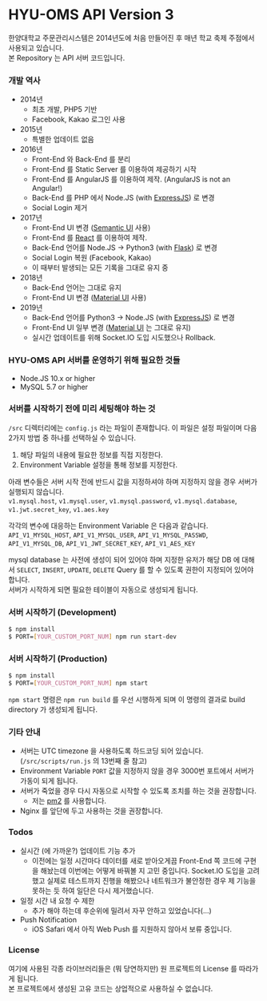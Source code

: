# HYU-OMS API Version 3

한양대학교 주문관리시스템은 2014년도에 처음 만들어진 후 매년 학교 축제 주점에서 사용되고 있습니다.  
본 Repository 는 API 서버 코드입니다.

### 개발 역사
  - 2014년
    - 최초 개발, PHP5 기반
    - Facebook, Kakao 로그인 사용
  - 2015년
    - 특별한 업데이트 없음
  - 2016년
    - Front-End 와 Back-End 를 분리
    - Front-End 를 Static Server 를 이용하여 제공하기 시작
    - Front-End 를 AngularJS 를 이용하여 제작. (AngularJS is not an Angular!)
    - Back-End 를 PHP 에서 Node.JS (with [ExpressJS](https://expressjs.com)) 로 변경
    - Social Login 제거
  - 2017년
    - Front-End UI 변경 ([Semantic UI](https://semantic-ui.com) 사용)
    - Front-End 를 [React](https://reactjs.org/) 를 이용하여 제작.
    - Back-End 언어를 Node.JS -> Python3 (with [Flask](http://flask.pocoo.org)) 로 변경
    - Social Login 복원 (Facebook, Kakao)
    - 이 때부터 발생되는 모든 기록을 그대로 유지 중
  - 2018년
    - Back-End 언어는 그대로 유지
    - Front-End UI 변경 ([Material UI](https://material-ui.com) 사용)
  - 2019년
    - Back-End 언어를 Python3 -> Node.JS (with [ExpressJS](https://expressjs.com)) 로 변경
    - Front-End UI 일부 변경 ([Material UI](https://material-ui.com) 는 그대로 유지)
    - 실시간 업데이트를 위해 Socket.IO 도입 시도했으나 Rollback.

### HYU-OMS API 서버를 운영하기 위해 필요한 것들
  - Node.JS 10.x or higher
  - MySQL 5.7 or higher

### 서버를 시작하기 전에 미리 세팅해야 하는 것
`/src` 디렉터리에는 `config.js` 라는 파일이 존재합니다. 이 파일은 설정 파일이며 다음 2가지 방법 중 하나를 선택하실 수 있습니다.
1. 해당 파일의 내용에 필요한 정보를 직접 지정한다.
2. Environment Variable 설정을 통해 정보를 지정한다.

아래 변수들은 서버 시작 전에 반드시 값을 지정하셔야 하며 지정하지 않을 경우 서버가 실행되지 않습니다.  
`v1.mysql.host`, `v1.mysql.user`, `v1.mysql.password`, `v1.mysql.database`, `v1.jwt.secret_key`, `v1.aes.key`

각각의 변수에 대응하는 Environment Variable 은 다음과 같습니다.  
`API_V1_MYSQL_HOST`, `API_V1_MYSQL_USER`, `API_V1_MYSQL_PASSWD`, `API_V1_MYSQL_DB`, `API_V1_JWT_SECRET_KEY`, `API_V1_AES_KEY`

mysql database 는 사전에 생성이 되어 있어야 하며 지정한 유저가 해당 DB 에 대해서 `SELECT`, `INSERT`, `UPDATE`, `DELETE` Query 를 할 수 있도록 권한이 지정되어 있어야 합니다.  
서버가 시작하게 되면 필요한 테이블이 자동으로 생성되게 됩니다.

### 서버 시작하기 (Development)
```sh
$ npm install
$ PORT=[YOUR_CUSTOM_PORT_NUM] npm run start-dev
```

### 서버 시작하기 (Production)
```sh
$ npm install
$ PORT=[YOUR_CUSTOM_PORT_NUM] npm start
```
`npm start` 명령은 `npm run build` 를 우선 시행하게 되며 이 명령의 결과로 build directory 가 생성되게 됩니다.

### 기타 안내
 - 서버는 UTC timezone 을 사용하도록 하드코딩 되어 있습니다. (`/src/scripts/run.js` 의 13번째 줄 참고)
 - Environment Variable `PORT` 값을 지정하지 않을 경우 3000번 포트에서 서버가 가동이 되게 됩니다.
 - 서버가 죽었을 경우 다시 자동으로 시작할 수 있도록 조치를 하는 것을 권장합니다.
   - 저는 [pm2](https://www.npmjs.com/package/pm2) 를 사용합니다.
 - Nginx 를 앞단에 두고 사용하는 것을 권장합니다.

### Todos
 - 실시간 (에 가까운?) 업데이트 기능 추가
   - 이전에는 일정 시간마다 데이터를 새로 받아오게끔 Front-End 쪽 코드에 구현을 해놨는데 이번에는 어떻게 바꿔볼 지 고민 중입니다. Socket.IO 도입을 고려했고 실제로 테스트까지 진행을 해봤으나 네트워크가 불안정한 경우 제 기능을 못하는 듯 하여 일단은 다시 제거했습니다.
 - 일정 시간 내 요청 수 제한
   - 추가 해야 하는데 후순위에 밀려서 자꾸 안하고 있었습니다(...)
 - Push Notification
   - iOS Safari 에서 아직 Web Push 를 지원하지 않아서 보류 중입니다.

### License
여기에 사용된 각종 라이브러리들은 (뭐 당연하지만) 원 프로젝트의 License 를 따라가게 됩니다.  
본 프로젝트에서 생성된 고유 코드는 상업적으로 사용하실 수 없습니다.
